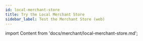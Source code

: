 ```yaml
---
id: local-merchant-store
title: Try the Local Merchant Store
sidebar_label: Test the Merchant Store (web)
---
```


import Content from 'docs/merchant/local-merchant-store.md';

<Content />
